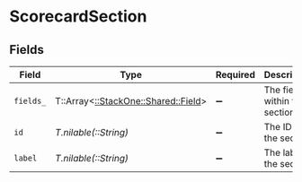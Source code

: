 # ScorecardSection


## Fields

| Field                                                               | Type                                                                | Required                                                            | Description                                                         | Example                                                             |
| ------------------------------------------------------------------- | ------------------------------------------------------------------- | ------------------------------------------------------------------- | ------------------------------------------------------------------- | ------------------------------------------------------------------- |
| `fields_`                                                           | T::Array<[::StackOne::Shared::Field](../../models/shared/field.md)> | :heavy_minus_sign:                                                  | The fields within the section                                       |                                                                     |
| `id`                                                                | *T.nilable(::String)*                                               | :heavy_minus_sign:                                                  | The ID of the section                                               | section-123                                                         |
| `label`                                                             | *T.nilable(::String)*                                               | :heavy_minus_sign:                                                  | The label of the section                                            | Technical Skills                                                    |